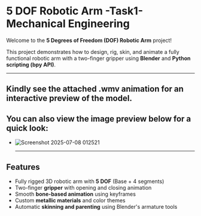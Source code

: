 # 5 DOF Robotic Arm -Task1- Mechanical Engineering

Welcome to the **5 Degrees of Freedom (DOF) Robotic Arm** project!  

This project demonstrates how to design, rig, skin, and animate a fully functional robotic arm with a two-finger gripper using **Blender** and **Python scripting (bpy API)**.

---



## Kindly see the attached .wmv animation for an interactive preview of the model.

## You can also view the image preview below for a quick look:
- ![Screenshot 2025-07-08 012521](https://github.com/user-attachments/assets/48e2b638-5216-41ab-aee3-292a90ea365c)

  ---
  
##  Features

-  Fully rigged 3D robotic arm with **5 DOF** (Base + 4 segments)
-  Two-finger **gripper** with opening and closing animation
-  Smooth **bone-based animation** using keyframes
-  Custom **metallic materials** and color themes
-  Automatic **skinning and parenting** using Blender's armature tools



